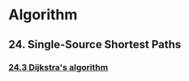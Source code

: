 # Algorithm

## 24. Single-Source Shortest Paths
### [24.3 Dijkstra's algorithm](src/24.%20Single-Source%20Shortest%20Paths/24.3%20Dijkstra's%20algorithm)
